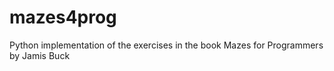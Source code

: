 # mazes4prog
Python implementation of the exercises in the book Mazes for Programmers by Jamis Buck
